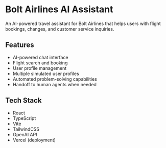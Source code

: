 # Bolt Airlines AI Assistant

An AI-powered travel assistant for Bolt Airlines that helps users with flight bookings, changes, and customer service inquiries.

## Features

- AI-powered chat interface
- Flight search and booking
- User profile management
- Multiple simulated user profiles
- Automated problem-solving capabilities
- Handoff to human agents when needed

## Tech Stack

- React
- TypeScript
- Vite
- TailwindCSS
- OpenAI API
- Vercel (deployment)